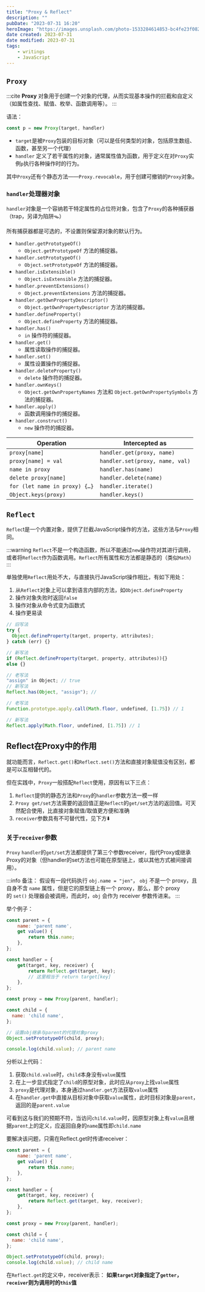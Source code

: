```yaml
---
title: "Proxy & Reflect"
description: ""
pubDate: "2023-07-31 16:20"
heroImage: "https://images.unsplash.com/photo-1533284614853-bc4fe23f0824?ixlib=rb-4.0.3&ixid=M3wxMjA3fDB8MHxwaG90by1wYWdlfHx8fGVufDB8fHx8fA%3D%3D&auto=format&fit=crop&w=1200&q=80"
date created: 2023-07-31
date modified: 2023-07-31
tags: 
    - writings
    - JavaScript
---
```


## `Proxy`

:::cite
**Proxy** 对象用于创建一个对象的代理，从而实现基本操作的拦截和自定义（如属性查找、赋值、枚举、函数调用等）。
:::

语法：
```js
const p = new Proxy(target, handler)
```

- `target`是被`Proxy`包装的目标对象（可以是任何类型的对象，包括原生数组、函数，甚至另一个代理）
- `handler` 定义了若干属性的对象，通常属性值为函数，用于定义在对`Proxy`实例`p`执行各种操作时的行为。

其中`Proxy`还有个静态方法——`Proxy.revocable`，用于创建可撤销的`Proxy`对象。

### `handler`处理器对象

`handler`对象是一个容纳若干特定属性的占位符对象，包含了`Proxy`的各种捕获器（trap，另译为陷阱🪤）

所有捕获器都是可选的，不设置则保留源对象的默认行为。

- `handler.getPrototypeOf()`
    - `Object.getPrototypeOf` 方法的捕捉器。
- `handler.setPrototypeOf()`
    - `Object.setPrototypeOf` 方法的捕捉器。
- `handler.isExtensible()`
    - `Object.isExtensible` 方法的捕捉器。
- `handler.preventExtensions()`
    - `Object.preventExtensions` 方法的捕捉器。
- `handler.getOwnPropertyDescriptor()`
    - `Object.getOwnPropertyDescriptor` 方法的捕捉器。
- `handler.defineProperty()`
    - `Object.defineProperty` 方法的捕捉器。
- `handler.has()`
    - `in` 操作符的捕捉器。
- `handler.get()`
    - 属性读取操作的捕捉器。
- `handler.set()`
    - 属性设置操作的捕捉器。
- `handler.deleteProperty()`
    - `delete` 操作符的捕捉器。
- `handler.ownKeys()`
    - `Object.getOwnPropertyNames` 方法和 `Object.getOwnPropertySymbols` 方法的捕捉器。
- `handler.apply()`
    - 函数调用操作的捕捉器。
- `handler.construct()`
    - `new` 操作符的捕捉器。

| Operation                     | Intercepted as                  |
| ----------------------------- | ------------------------------- |
| `proxy[name]`                 | `handler.get(proxy, name)`      |
| `proxy[name] = val`           | `handler.set(proxy, name, val)` |
| `name in proxy`               | `handler.has(name)`             |
| `delete proxy[name]`          | `handler.delete(name)`          |
| `for (let name in proxy) {…}` | `handler.iterate()`             |
| `Object.keys(proxy)`          | `handler.keys()`                |


## `Reflect`

`Reflec`t是一个内置对象，提供了拦截JavaScript操作的方法，这些方法与`Proxy`相同。

:::warning
`Reflect`不是一个构造函数，所以不能通过`new`操作符对其进行调用，或者将`Reflect`作为函数调用。`Reflect`所有属性和方法都是静态的（类似`Math`）
:::

单独使用`Reflect`用处不大，与直接执行JavaScript操作相比，有如下用处：
1. 从`Reflect`对象上可以拿到语言内部的方法，如`Object.defineProperty`
2. 操作对象失败时返回`false`
3. 操作对象从命令式变为函数式
4. 操作更易读

```js
// 旧写法
try {
  Object.defineProperty(target, property, attributes);
} catch (err) {}

// 新写法
if (Reflect.defineProperty(target, property, attributes)){} 
else {}

// 老写法  
"assign" in Object; // true  
// 新写法  
Reflect.has(Object, "assign"); //

// 老写法  
Function.prototype.apply.call(Math.floor, undefined, [1.75]) // 1  

// 新写法  
Reflect.apply(Math.floor, undefined, [1.75]) // 1
```


## Reflect在Proxy中的作用

就功能而言，`Reflect.get()`和`Reflect.set()`方法和直接对象赋值没有区别，都是可以互相替代的。

但在实践中，`Proxy`一般搭配`Reflect`使用，原因有以下三点：
1. `Reflect`提供的静态方法和`Proxy`的`handler`参数方法一模一样
2. `Proxy get/set`方法需要的返回值正是`Reflect`的`get/set`方法的返回值。可天然配合使用，比直接对象赋值/取值更方便和准确
3. `receiver`参数具有不可替代性，见下方⬇️

### 关于`receiver`参数

`Proxy` `handler`的`get/set`方法都提供了第三个参数receiver，指代Proxy或继承Proxy的对象（但handler的set方法也可能在原型链上，或以其他方式被间接调用）。

:::info
备注： 假设有一段代码执行 `obj.name = "jen"`， `obj` 不是一个 proxy，且自身不含 `name` 属性，但是它的原型链上有一个 proxy，那么，那个 proxy 的 `set()` 处理器会被调用，而此时，`obj` 会作为 receiver 参数传进来。
:::

举个例子：
```js
const parent = {
    name: 'parent name',
    get value() {
        return this.name;
    },
};

const handler = {
    get(target, key, receiver) {
        return Reflect.get(target, key);
        // 这里相当于 return target[key]
    },
};

const proxy = new Proxy(parent, handler);

const child = {
  name: 'child name',
};

// 设置obj继承与parent的代理对象proxy
Object.setPrototypeOf(child, proxy);

console.log(child.value); // parent name
```
分析以上代码：
1. 获取`child.value`时，`child`本身没有`value`属性
2. 在上一步显式指定了`child`的原型对象，此时应从`proxy`上找`value`属性
3. `proxy`是代理对象，本身通过`handler.get`方法获取`value`属性
4. 在`handler.get`中直接从目标对象中获取`value`属性，此时目标对象是`parent`，返回的是`parent.value`

可看到这与我们的预期不符，当访问`child.value`时，因原型对象上有`value`且根据`parent`上的定义，应返回自身的`name`属性即`child.name`

要解决该问题，只需在Reflect.get时传递receiver：
```js {10}
const parent = {
    name: 'parent name',
    get value() {
        return this.name;
    },
};

const handler = {
    get(target, key, receiver) {
        return Reflect.get(target, key, receiver);
    },
};

const proxy = new Proxy(parent, handler);

const child = {
  name: 'child name',
};

Object.setPrototypeOf(child, proxy);
console.log(child.value); // child name
```

在`Reflect.get`的定义中，receiver表示：
**如果`target`对象指定了`getter`，`receiver`则为调用时的`this`值**

